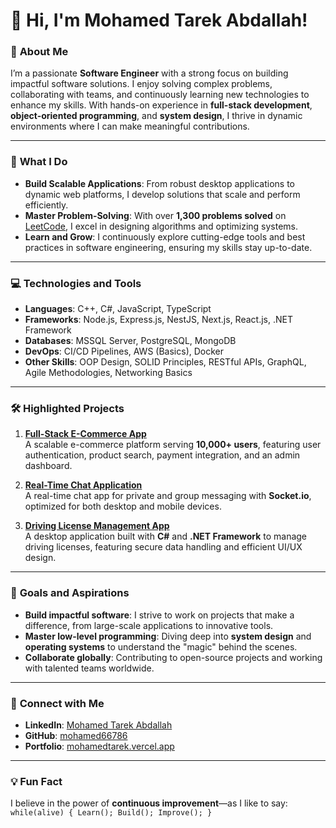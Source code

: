 # 👋 Hi, I'm Mohamed Tarek Abdallah!

### 🚀 **About Me**

I’m a passionate **Software Engineer** with a strong focus on building impactful software solutions. I enjoy solving complex problems, collaborating with teams, and continuously learning new technologies to enhance my skills. With hands-on experience in **full-stack development**, **object-oriented programming**, and **system design**, I thrive in dynamic environments where I can make meaningful contributions.

---

### 🌟 **What I Do**

- **Build Scalable Applications**: From robust desktop applications to dynamic web platforms, I develop solutions that scale and perform efficiently.
- **Master Problem-Solving**: With over **1,300 problems solved** on [LeetCode](https://leetcode.com/u/mohamedtarek4545/), I excel in designing algorithms and optimizing systems.
- **Learn and Grow**: I continuously explore cutting-edge tools and best practices in software engineering, ensuring my skills stay up-to-date.

---

### 💻 **Technologies and Tools**

- **Languages**: C++, C#, JavaScript, TypeScript
- **Frameworks**: Node.js, Express.js, NestJS, Next.js, React.js, .NET Framework
- **Databases**: MSSQL Server, PostgreSQL, MongoDB
- **DevOps**: CI/CD Pipelines, AWS (Basics), Docker
- **Other Skills**: OOP Design, SOLID Principles, RESTful APIs, GraphQL, Agile Methodologies, Networking Basics

---

### 🛠️ **Highlighted Projects**

1. **[Full-Stack E-Commerce App](https://github.com/mohamed66786/MERN-E-COMMERECE-APP)**  
   A scalable e-commerce platform serving **10,000+ users**, featuring user authentication, product search, payment integration, and an admin dashboard.

2. **[Real-Time Chat Application](https://github.com/mohamed66786/MERN-Chat-App)**  
   A real-time chat app for private and group messaging with **Socket.io**, optimized for both desktop and mobile devices.

3. **[Driving License Management App](https://github.com/mohamed66786/Full-Stack-Desktop-App-Driving-License-Management)**  
   A desktop application built with **C#** and **.NET Framework** to manage driving licenses, featuring secure data handling and efficient UI/UX design.

---

### 🎯 **Goals and Aspirations**

- **Build impactful software**: I strive to work on projects that make a difference, from large-scale applications to innovative tools.
- **Master low-level programming**: Diving deep into **system design** and **operating systems** to understand the "magic" behind the scenes.
- **Collaborate globally**: Contributing to open-source projects and working with talented teams worldwide.

---

### 📧 **Connect with Me**

- **LinkedIn**: [Mohamed Tarek Abdallah](https://www.linkedin.com/in/mohamed-tarek-59855a2a4/)
- **GitHub**: [mohamed66786](https://github.com/mohamed66786)
- **Portfolio**: [mohamedtarek.vercel.app](https://mohamedtarek.vercel.app)

---

### 💡 **Fun Fact**

I believe in the power of **continuous improvement**—as I like to say:  
`while(alive) { Learn(); Build(); Improve(); }`

